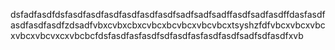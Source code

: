 dsfadfasdfdsfasdfasdfasdfasdfasdfasdfsadfsadfsadffasdfsadfasdffdasfasdfasdfasdfasdfzdsadfvbxcvbxcbxcvbcxbcvbcxvbcvbcxtsyshzfdfvbcxvbcxvbcxvbcxvbcvxcxvbcbcfdsfasdfasfasdfsdfasdfasfasdfasdfsadfsdfasdfxvb